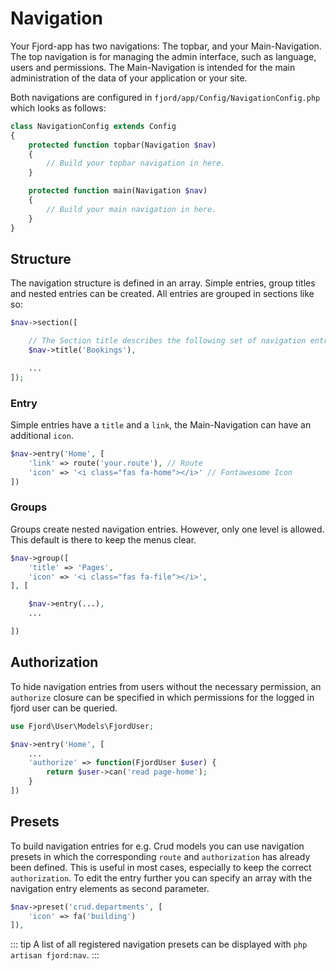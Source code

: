 # Navigation

Your Fjord-app has two navigations: The topbar, and your Main-Navigation. The top navigation is for managing the admin interface, such as language, users and permissions. The Main-Navigation is intended for the main administration of the data of your application or your site.

Both navigations are configured in `fjord/app/Config/NavigationConfig.php` which looks as follows:

```php
class NavigationConfig extends Config
{
    protected function topbar(Navigation $nav)
    {
        // Build your topbar navigation in here.
    }

    protected function main(Navigation $nav)
    {
        // Build your main navigation in here.
    }
}
```

## Structure

The navigation structure is defined in an array. Simple entries, group titles and nested entries can be created. All entries are grouped in sections like so:

```php
$nav->section([

    // The Section title describes the following set of navigation entries.
    $nav->title('Bookings'),

    ...
]);
```

### Entry

Simple entries have a `title` and a `link`, the Main-Navigation can have an additional `icon`.

```php
$nav->entry('Home', [
    'link' => route('your.route'), // Route
    'icon' => '<i class="fas fa-home"></i>' // Fontawesome Icon
])
```

### Groups

Groups create nested navigation entries. However, only one level is allowed. This default is there to keep the menus clear.

```php
$nav->group([
    'title' => 'Pages',
    'icon' => '<i class="fas fa-file"></i>',
], [

    $nav->entry(...),
    ...

])
```

## Authorization

To hide navigation entries from users without the necessary permission, an `authorize` closure can be specified in which permissions for the logged in fjord user can be queried.

```php
use Fjord\User\Models\FjordUser;

$nav->entry('Home', [
    ...
    'authorize' => function(FjordUser $user) {
        return $user->can('read page-home');
    }
])

```

## Presets

To build navigation entries for e.g. Crud models you can use navigation presets in which the corresponding `route` and `authorization` has already been defined. This is useful in most cases, especially to keep the correct `authorization`. To edit the entry further you can specify an array with the navigation entry elements as second parameter.

```php
$nav->preset('crud.departments', [
    'icon' => fa('building')
]),
```

::: tip
A list of all registered navigation presets can be displayed with `php artisan fjord:nav`.
:::
